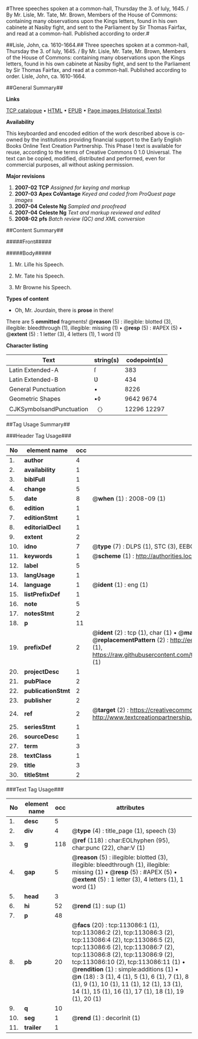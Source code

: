 #Three speeches spoken at a common-hall, Thursday the 3. of Iuly, 1645. / By Mr. Lisle, Mr. Tate, Mr. Brown, Members of the House of Commons: containing many observations upon the Kings letters, found in his own cabinete at Nasiby fight, and sent to the Parliament by Sir Thomas Fairfax, and read at a common-hall. Published according to order.#

##Lisle, John, ca. 1610-1664.##
Three speeches spoken at a common-hall, Thursday the 3. of Iuly, 1645. / By Mr. Lisle, Mr. Tate, Mr. Brown, Members of the House of Commons: containing many observations upon the Kings letters, found in his own cabinete at Nasiby fight, and sent to the Parliament by Sir Thomas Fairfax, and read at a common-hall. Published according to order.
Lisle, John, ca. 1610-1664.

##General Summary##

**Links**

[TCP catalogue](http://www.ota.ox.ac.uk/tcp/)  • 
[HTML](http://tei.it.ox.ac.uk/tcp/Texts-HTML/free/A94/A94338.html)  • 
[EPUB](http://tei.it.ox.ac.uk/tcp/Texts-EPUB/free/A94/A94338.epub) • 
[Page images (Historical Texts)](https://data.historicaltexts.jisc.ac.uk/view?pubId=eebo-99860959e&pageId=eebo-99860959e-113086-1)

**Availability**

This keyboarded and encoded edition of the
	       work described above is co-owned by the institutions
	       providing financial support to the Early English Books
	       Online Text Creation Partnership. This Phase I text is
	       available for reuse, according to the terms of Creative
	       Commons 0 1.0 Universal. The text can be copied,
	       modified, distributed and performed, even for
	       commercial purposes, all without asking permission.

**Major revisions**

1. __2007-02__ __TCP__ *Assigned for keying and markup*
1. __2007-03__ __Apex CoVantage__ *Keyed and coded from ProQuest page images*
1. __2007-04__ __Celeste Ng__ *Sampled and proofread*
1. __2007-04__ __Celeste Ng__ *Text and markup reviewed and edited*
1. __2008-02__ __pfs__ *Batch review (QC) and XML conversion*

##Content Summary##

#####Front#####

#####Body#####

1. Mr. Liſle his Speech.

1. Mr. Tate his Speech.

1. Mr Browne his Speech.

**Types of content**

  * Oh, Mr. Jourdain, there is **prose** in there!

There are 5 **ommitted** fragments! 
 @__reason__ (5) : illegible: blotted (3), illegible: bleedthrough (1), illegible: missing (1)  •  @__resp__ (5) : #APEX (5)  •  @__extent__ (5) : 1 letter (3), 4 letters (1), 1 word (1)

**Character listing**


|Text|string(s)|codepoint(s)|
|---|---|---|
|Latin Extended-A|ſ|383|
|Latin Extended-B|Ʋ|434|
|General Punctuation|•|8226|
|Geometric Shapes|▪◊|9642 9674|
|CJKSymbolsandPunctuation|〈〉|12296 12297|

##Tag Usage Summary##

###Header Tag Usage###

|No|element name|occ|attributes|
|---|---|---|---|
|1.|__author__|4||
|2.|__availability__|1||
|3.|__biblFull__|1||
|4.|__change__|5||
|5.|__date__|8| @__when__ (1) : 2008-09 (1)|
|6.|__edition__|1||
|7.|__editionStmt__|1||
|8.|__editorialDecl__|1||
|9.|__extent__|2||
|10.|__idno__|7| @__type__ (7) : DLPS (1), STC (3), EEBO-CITATION (1), PROQUEST (1), VID (1)|
|11.|__keywords__|1| @__scheme__ (1) : http://authorities.loc.gov/ (1)|
|12.|__label__|5||
|13.|__langUsage__|1||
|14.|__language__|1| @__ident__ (1) : eng (1)|
|15.|__listPrefixDef__|1||
|16.|__note__|5||
|17.|__notesStmt__|2||
|18.|__p__|11||
|19.|__prefixDef__|2| @__ident__ (2) : tcp (1), char (1)  •  @__matchPattern__ (2) : ([0-9\-]+):([0-9IVX]+) (1), (.+) (1)  •  @__replacementPattern__ (2) : http://eebo.chadwyck.com/downloadtiff?vid=$1&page=$2 (1), https://raw.githubusercontent.com/textcreationpartnership/Texts/master/tcpchars.xml#$1 (1)|
|20.|__projectDesc__|1||
|21.|__pubPlace__|2||
|22.|__publicationStmt__|2||
|23.|__publisher__|2||
|24.|__ref__|2| @__target__ (2) : https://creativecommons.org/publicdomain/zero/1.0/ (1), http://www.textcreationpartnership.org/docs/. (1)|
|25.|__seriesStmt__|1||
|26.|__sourceDesc__|1||
|27.|__term__|3||
|28.|__textClass__|1||
|29.|__title__|3||
|30.|__titleStmt__|2||


###Text Tag Usage###

|No|element name|occ|attributes|
|---|---|---|---|
|1.|__desc__|5||
|2.|__div__|4| @__type__ (4) : title_page (1), speech (3)|
|3.|__g__|118| @__ref__ (118) : char:EOLhyphen (95), char:punc (22), char:V (1)|
|4.|__gap__|5| @__reason__ (5) : illegible: blotted (3), illegible: bleedthrough (1), illegible: missing (1)  •  @__resp__ (5) : #APEX (5)  •  @__extent__ (5) : 1 letter (3), 4 letters (1), 1 word (1)|
|5.|__head__|3||
|6.|__hi__|52| @__rend__ (1) : sup (1)|
|7.|__p__|48||
|8.|__pb__|20| @__facs__ (20) : tcp:113086:1 (1), tcp:113086:2 (2), tcp:113086:3 (2), tcp:113086:4 (2), tcp:113086:5 (2), tcp:113086:6 (2), tcp:113086:7 (2), tcp:113086:8 (2), tcp:113086:9 (2), tcp:113086:10 (2), tcp:113086:11 (1)  •  @__rendition__ (1) : simple:additions (1)  •  @__n__ (18) : 3 (1), 4 (1), 5 (1), 6 (1), 7 (1), 8 (1), 9 (1), 10 (1), 11 (1), 12 (1), 13 (1), 14 (1), 15 (1), 16 (1), 17 (1), 18 (1), 19 (1), 20 (1)|
|9.|__q__|10||
|10.|__seg__|1| @__rend__ (1) : decorInit (1)|
|11.|__trailer__|1||
